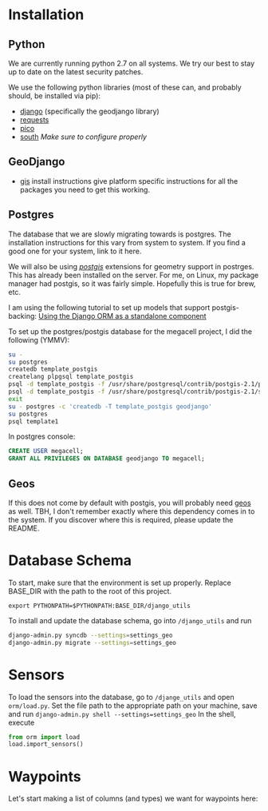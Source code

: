 Installation
============
Python
------
We are currently running python 2.7 on all systems. We try our best to stay up
to date on the latest security patches.

We use the following python libraries (most of these can, and probably should,
be installed via pip):
- [django](https://www.djangoproject.com/) (specifically the geodjango library)
- [requests](http://docs.python-requests.org/en/latest/)
- [pico](https://github.com/fergalwalsh/pico)
- [south](http://south.readthedocs.org/en/latest/installation.html#installation)
  _Make sure to configure properly_

GeoDjango
---------
- [gis](https://docs.djangoproject.com/en/dev/ref/contrib/gis/install/) install
instructions give platform specific instructions for all the packages you need
to get this working.

Postgres
--------
The database that we are slowly migrating towards is postgres. The installation
instructions for this vary from system to system. If you find a good one for
your system, link to it here.

We will also be using [*postgis*](http://postgis.net/) extensions for geometry
support in postrges.  This has already been installed on the server. For me,
on Linux, my package manager had postgis, so it was fairly simple. Hopefully
this is true for brew, etc.

I am using the following tutorial to set up models that support postgis-backing:
[Using the Django ORM as a standalone component](https://jystewart.net/2008/02/18/using-the-django-orm-as-a-standalone-component/)

To set up the postgres/postgis database for the megacell project, I did the
following (YMMV):
```bash
su -
su postgres
createdb template_postgis
createlang plpgsql template_postgis
psql -d template_postgis -f /usr/share/postgresql/contrib/postgis-2.1/postgis.sql
psql -d template_postgis -f /usr/share/postgresql/contrib/postgis-2.1/spatial_ref_sys.sql
exit
su - postgres -c 'createdb -T template_postgis geodjango'
su postgres
psql template1
```
In postgres console:
```sql
CREATE USER megacell;
GRANT ALL PRIVILEGES ON DATABASE geodjango TO megacell;
```

Geos
----
If this does not come by default with postgis, you will probably need
[geos](http://trac.osgeo.org/geos/) as well. TBH, I don't remember exactly
where this dependency comes in to the system. If you discover where this is
required, please update the README.

Database Schema
===============
To start, make sure that the environment is set up properly. Replace BASE_DIR
with the path to the root of this project.
```
export PYTHONPATH=$PYTHONPATH:BASE_DIR/django_utils
```
To install and update the database schema, go into `/django_utils` and run
```bash
django-admin.py syncdb --settings=settings_geo
django-admin.py migrate --settings=settings_geo
```

Sensors
=======
To load the sensors into the database, go to `/djange_utils` and open
`orm/load.py`. Set the file path to the appropriate path on your machine, save
and run `django-admin.py shell --settings=settings_geo`
In the shell, execute
```python
from orm import load
load.import_sensors()
```

Waypoints
=========
Let's start making a list of columns (and types) we want for waypoints here:
